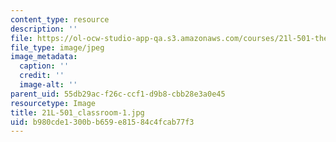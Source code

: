 ```yaml
---
content_type: resource
description: ''
file: https://ol-ocw-studio-app-qa.s3.amazonaws.com/courses/21l-501-the-american-novel-stranger-and-stranger-spring-2013/b980cde1300bb659e81584c4fcab77f3_21L-501_classroom-1.jpg
file_type: image/jpeg
image_metadata:
  caption: ''
  credit: ''
  image-alt: ''
parent_uid: 55db29ac-f26c-ccf1-d9b8-cbb28e3a0e45
resourcetype: Image
title: 21L-501_classroom-1.jpg
uid: b980cde1-300b-b659-e815-84c4fcab77f3
---
```

